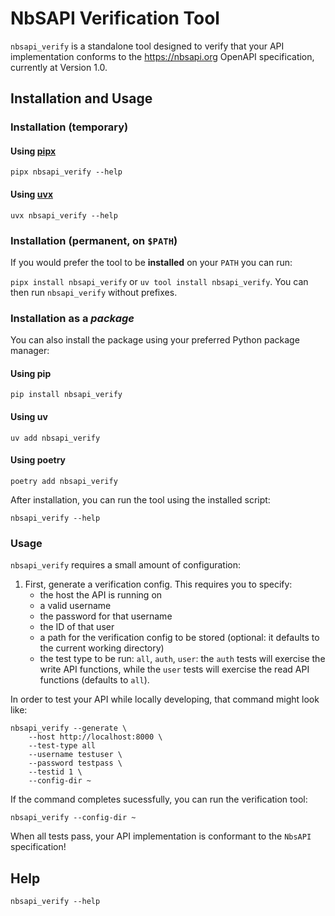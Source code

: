 # NbSAPI Verification Tool

`nbsapi_verify` is a standalone tool designed to verify that your API implementation conforms to the <https://nbsapi.org> OpenAPI specification, currently at Version 1.0.

## Installation and Usage
### Installation (temporary)
#### Using [pipx](https://pipx.pypa.io)
`pipx nbsapi_verify --help`

#### Using [uvx](https://docs.astral.sh/uv/guides/tools/)
`uvx nbsapi_verify --help`

### Installation (permanent, on `$PATH`)
If you would prefer the tool to be **installed** on your `PATH` you can run:

`pipx install nbsapi_verify` or `uv tool install nbsapi_verify`. You can then run `nbsapi_verify` without prefixes.

### Installation as a _package_
You can also install the package using your preferred Python package manager:

#### Using pip
```shell
pip install nbsapi_verify
```

#### Using uv
```shell
uv add nbsapi_verify
```

#### Using poetry
```shell
poetry add nbsapi_verify
```

After installation, you can run the tool using the installed script:
```shell
nbsapi_verify --help
```

### Usage
`nbsapi_verify` requires a small amount of configuration:

1. First, generate a verification config. This requires you to specify:
    - the host the API is running on
    - a valid username
    - the password for that username
    - the ID of that user
    - a path for the verification config to be stored (optional: it defaults to the current working directory)
    - the test type to be run: `all`, `auth`, `user`: the `auth` tests will exercise the write API functions, while the `user` tests will exercise the read API functions (defaults to `all`).

In order to test your API while locally developing, that command might look like:

```shell
nbsapi_verify --generate \
    --host http://localhost:8000 \
    --test-type all
    --username testuser \
    --password testpass \
    --testid 1 \
    --config-dir ~
```

If the command completes sucessfully, you can run the verification tool:

```shell
nbsapi_verify --config-dir ~
```

When all tests pass, your API implementation is conformant to the `NbsAPI` specification!

## Help
`nbsapi_verify --help`
